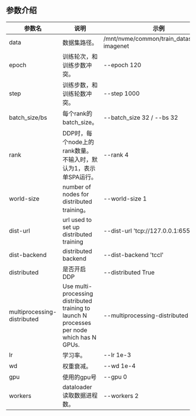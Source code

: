 ## 参数介绍

参数名 | 说明 | 示例
-----------------|-----------------|-----------------
data | 数据集路径。 | /mnt/nvme/common/train_dataset/mini-imagenet
epoch| 训练轮次，和训练步数冲突。 | --epoch 120
step | 训练步数，和训练轮数冲突。 | --step 1000
batch_size/bs | 每个rank的batch_size。 | --batch_size 32 / --bs 32
rank | DDP时，每个node上的rank数量。不输入时，默认为1，表示单SPA运行。 | --rank 4
world-size| number of nodes for distributed training。| --world-size 1
dist-url| url used to set up distributed training | --dist-url 'tcp://127.0.0.1:65501'
dist-backend| distributed backend | --dist-backend 'tccl'
distributed | 是否开启DDP | --distributed True
multiprocessing-distributed | Use multi-processing distributed training to launch N processes per node which has N GPUs. | --multiprocessing-distributed
lr |学习率。| --lr 1e-3
wd |权重衰减。| --wd 1e-4
gpu | 使用的gpu号 | --gpu 0
workers | dataloader读取数据进程数。 | --workers 2
